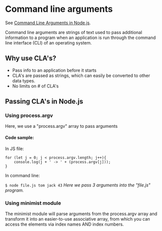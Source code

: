 # Command line arguments

See [Command Line Arguments in Node.js](https://stackabuse.com/command-line-arguments-in-node-js/).

Command line arguments are strings of text used to pass additional information to a program when an application is run through the command line interface (CLI) of an operating system.

## Why use CLA's?
- Pass info to an application before it starts
- CLA's are passed as strings, which can easily be converted to other data types.
- No limits on # of CLA's

## Passing CLA's in Node.js

### Using process.argv
Here, we use a "process.argv" array to pass arguments

#### Code sample:
In JS file:
   
    for (let j = 0; j < process.argv.length; j++){
        console.log(j + ' -> ' + (process.argv[j]));
    }
    
In command line:

`$ node file.js tom jack 43`
*Here we pass 3 arguments into the "file.js" program.*

### Using minimist module
The minimist module will parse arguments from the process.argv array and transform it into an easier-to-use associative array, from which you can access the elements via index names AND index numbers.

